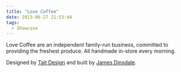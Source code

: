 ```yaml
---
title: "Love Coffee"
date: 2013-06-27 21:53:44
tags: 
  - Showcase
---
```


Love Coffee are an independent family-run business, committed to providing the freshest produce. All handmade in-store every morning.

Designed by [Tait Design](http://www.taitdesign.co.uk/ "Tait Design") and built by [James Dinsdale](http://molovo.co.uk/ "James Dinsdale").
